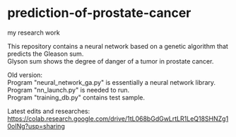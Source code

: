 # prediction-of-prostate-cancer
my research work

This repository contains a neural network based on a genetic algorithm that predicts the Gleason sum.  
Glyson sum shows the degree of danger of a tumor in prostate cancer.

Old version:  
Program "neural_network_ga.py" is essentially a neural network library.  
Program "nn_launch.py" is needed to run.  
Program "training_db.py" contains test sample.  

Latest edits and researches:
https://colab.research.google.com/drive/1tL068bGdGwLrtLR1LeQ18SHNZg10oINg?usp=sharing
